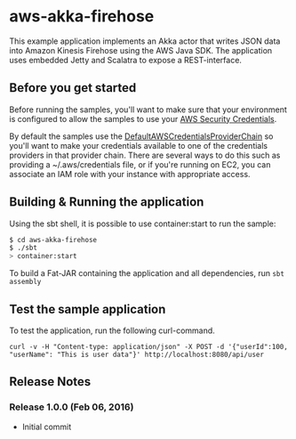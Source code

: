 # aws-akka-firehose
This example application implements an Akka actor that writes JSON data into Amazon Kinesis Firehose using the AWS Java SDK.
The application uses embedded Jetty and Scalatra to expose a REST-interface.

## Before you get started

Before running the samples, you'll want to make sure that your environment is
configured to allow the samples to use your
[AWS Security Credentials](http://docs.aws.amazon.com/general/latest/gr/aws-security-credentials.html).

By default the samples use the [DefaultAWSCredentialsProviderChain][DefaultAWSCredentialsProviderChain]
so you'll want to make your credentials available to one of the credentials providers in that
provider chain. There are several ways to do this such as providing a ~/.aws/credentials file,
or if you're running on EC2, you can associate an IAM role with your instance with appropriate
access.

## Building & Running the application

Using the sbt shell, it is possible to use container:start to run the sample:

```sh
$ cd aws-akka-firehose
$ ./sbt
> container:start
```

To build a Fat-JAR containing the application and all dependencies, run `sbt assembly`

## Test the sample application

To test the application, run the following curl-command.

```
curl -v -H "Content-type: application/json" -X POST -d '{"userId":100, "userName": "This is user data"}' http://localhost:8080/api/user
```

## Release Notes
### Release 1.0.0 (Feb 06, 2016)
* Initial commit

[DefaultAWSCredentialsProviderChain]: http://docs.aws.amazon.com/AWSJavaSDK/latest/javadoc/com/amazonaws/auth/DefaultAWSCredentialsProviderChain.html
